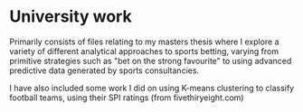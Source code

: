 # University work

Primarily consists of files relating to my masters thesis where I explore a variety of different analytical approaches to sports betting, 
varying from primitive strategies such as "bet on the strong favourite" to using advanced predictive data generated 
by sports consultancies.

I have also included some work I did on using K-means clustering to classify football teams, using their SPI ratings (from fivethiryeight.com)

